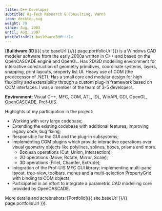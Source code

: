 ```yaml
---
title: C++ Developer
subtitle: Hi-Tech Research & Consulting, Varna
icon: desktop.svg
weight: 70
since: Aug, 2003
until: Aug, 2007
portfolioUrl: buildware3d#title
---
```

[**Buildware 3D**]({{ site.baseUrl }}/{{ page.portfolioUrl }}) is a Windows CAD modeler software from the early 2000s written in C++ and based on the OpenCASCADE engine and OpenGL. Has 2D/3D modelling environment for interactive construction of geometry primitives, coordinate systems, layers, snapping, print layouts, property list UI. Heavy use of COM (the predecessor of .NET). Has a small core and modular design for high flexibility and extensibility through a custom plug-in framework based on COM interfaces. I was a member of the team of 3-5 developers.

**Environment**: Visual C++, MFC, COM, ATL, IDL, WinAPI, GDI, OpenGL, [OpenCASCADE](https://www.opencascade.com/), [Prof-UIS](http://www.prof-uis.com/).

Highlights of my participation in the project:

- Working with very large codebase;
- Extending the existing codebase with additional features, improving legacy code, bug fixing;
- Responsible for the GUI and the plug-in subsystems;
- Implementing COM plugins which provide interactive operations over visual geometry objects like polylines, splines, boxes, prisms and more.
  - Boolean operations (Cut, Union, Intersection);
  - 2D operations (Move, Rotate, Mirror, Scale);
  - 3D operations (Fillet, Chamfer, Extrude);
- Integration of the Prof-UIS MFC GUI library: implementing multi-pane layout, tree-view, toolbars, menus and a multi-selection PropertyGrid with binding to COM objects;
- Participated in an effort to integrate a parametric CAD modelling core provided by OpenCASCADE.

More details and screenshots: [Portfolio]({{ site.baseUrl }}/{{ page.portfolioUrl }}).

